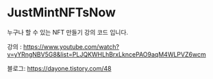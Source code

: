 # JustMintNFTsNow
누구나 할 수 있는 NFT 만들기 강의 코드 입니다.

강의 : https://www.youtube.com/watch?v=yYRngNBV5G8&list=PLJQKWHLhBrxLkncePAO9aqM4WLPVZ6wcm

블로그: https://dayone.tistory.com/48
